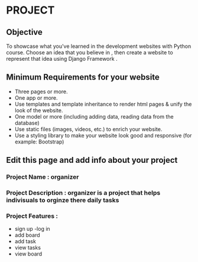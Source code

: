 # PROJECT

## Objective
To showcase what you've learned in the development websites with Python course. Choose an idea that you believe in , then create a website to represent that idea using Django Framework . 

## Minimum Requirements for your website
- Three pages or more.
- One app or more.
- Use templates and template inheritance to render html pages &  unify the look of the website.
- One model or more (including adding data, reading data from the database)
- Use static files (images, videos, etc.) to enrich your website. 
- Use a styling library to make your website look good and responsive (for example: Bootstrap)


## Edit this page and add info about your project 

### Project Name : organizer


### Project Description : organizer is a project that helps indivisuals to orginze there daily tasks


### Project Features :
- sign up
-log in
- add board
- add task
- view tasks 
- view board
